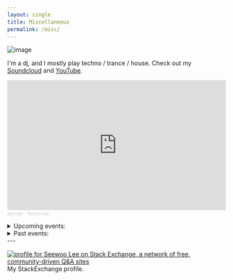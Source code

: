 ```yaml
---
layout: single
title: Miscellaneous
permalink: /misc/
---
```


![image](../assets/setup.png)

I'm a dj, and I mostly play techno / trance / house. Check out my [Soundcloud](https://soundcloud.com/aftrmath-dj) and [YouTube](https://www.youtube.com/channel/UCv2LsKzh8sdzXeMWa99dn_A).

<iframe width="100%" height="300" scrolling="no" frameborder="no" allow="autoplay" src="https://w.soundcloud.com/player/?url=https%3A//api.soundcloud.com/playlists/1267871122&color=%23ff5500&auto_play=false&hide_related=false&show_comments=true&show_user=true&show_reposts=false&show_teaser=true&visual=true"></iframe><div style="font-size: 10px; color: #cccccc;line-break: anywhere;word-break: normal;overflow: hidden;white-space: nowrap;text-overflow: ellipsis; font-family: Interstate,Lucida Grande,Lucida Sans Unicode,Lucida Sans,Garuda,Verdana,Tahoma,sans-serif;font-weight: 100;"><a href="https://soundcloud.com/aftrmath-dj" title="aftrmath" target="_blank" style="color: #cccccc; text-decoration: none;">aftrmath</a> · <a href="https://soundcloud.com/aftrmath-dj/sets/techno-mix" title="Techno mix" target="_blank" style="color: #cccccc; text-decoration: none;">Techno mix</a></div>

<p></p>

<details>
<summary>Upcoming events:</summary>

<iframe src="https://ra.co/widget/eventlisting?dj=aftrmath" height="250" width="640" frameborder="0"></iframe>


</details>

<details>
<summary>Past events:</summary>

<p align="center">
<img src="/assets/images/KLUBNACHT240914.jpeg">
</p>

<p align="center">
<img src="/assets/images/KLUBNACHT240511.jpeg">
</p>

<p align="center">
<img src="/assets/images/SPACEDREAM240229.png">
</p>

<p align="center">
<img src="/assets/images/TUNNEL231117.jpg">
</p>

<p align="center">
<img src="/assets/images/SUPERB230421.jpeg">
</p>

</details>
---

<a href="https://stackexchange.com/users/8720939"><img src="https://stackexchange.com/users/flair/8720939.png" width="208" height="58" alt="profile for Seewoo Lee on Stack Exchange, a network of free, community-driven Q&amp;A sites" title="profile for Seewoo Lee on Stack Exchange, a network of free, community-driven Q&amp;A sites" style="margin-right:0.8em"></a>
My StackExchange profile.
